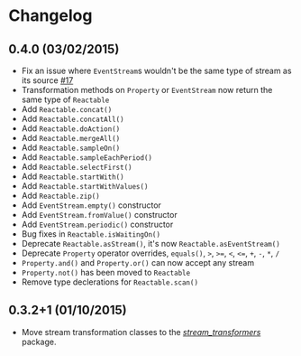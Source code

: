 # Changelog

## 0.4.0 (03/02/2015)

- Fix an issue where `EventStream`s wouldn't be the same type of stream as its source [#17](https://github.com/danschultz/frappe/issues/17)
- Transformation methods on `Property` or `EventStream` now return the same type of `Reactable`
- Add `Reactable.concat()`
- Add `Reactable.concatAll()`
- Add `Reactable.doAction()`
- Add `Reactable.mergeAll()`
- Add `Reactable.sampleOn()`
- Add `Reactable.sampleEachPeriod()`
- Add `Reactable.selectFirst()`
- Add `Reactable.startWith()`
- Add `Reactable.startWithValues()`
- Add `Reactable.zip()`
- Add `EventStream.empty()` constructor
- Add `EventStream.fromValue()` constructor
- Add `EventStream.periodic()` constructor
- Bug fixes in `Reactable.isWaitingOn()`
- Deprecate `Reactable.asStream()`, it's now `Reactable.asEventStream()`
- Deprecate `Property` operator overrides, `equals()`, `>`, `>=`, `<`, `<=`, `+`, `-`, `*`, `/`
- `Property.and()` and `Property.or()` can now accept any stream
- `Property.not()` has been moved to `Reactable`
- Remove type declerations for `Reactable.scan()`

## 0.3.2+1 (01/10/2015)

- Move stream transformation classes to the *[stream_transformers]* package.

[stream_transformers]: https://github.com/frappe-dart/stream_transformers
